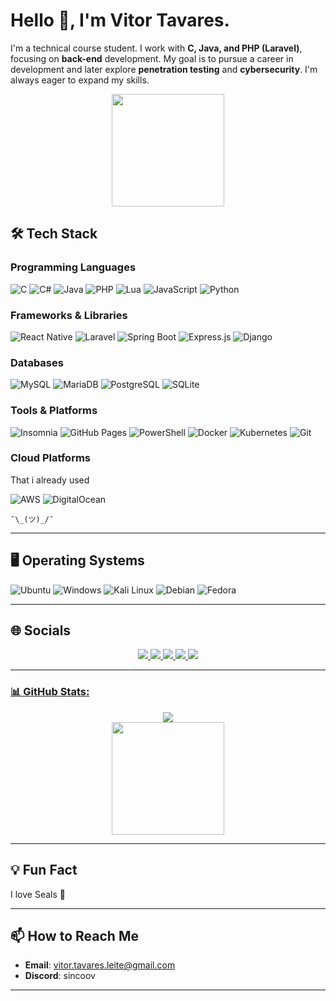 
# Hello 👋, I'm Vitor Tavares.


I'm a technical course student. I work with **C, Java, and PHP (Laravel)**, focusing on **back-end** development. My goal is to pursue a career in development and later explore **penetration testing** and **cybersecurity**. I'm always eager to expand my skills.

<div align="center">
    <a href="https://github.com/SincooV">
        <img height="180em" src="https://github-readme-stats.vercel.app/api/top-langs/?username=SincooV&layout=compact&langs_count=8&theme=radical" />
    </a>
</div>

## 🛠️ Tech Stack

### Programming Languages
![C](https://img.shields.io/badge/c-%2300599C.svg?style=for-the-badge&logo=c&logoColor=white)
![C#](https://img.shields.io/badge/c%23-%23239120.svg?style=for-the-badge&logo=csharp&logoColor=white)
![Java](https://img.shields.io/badge/java-%23ED8B00.svg?style=for-the-badge&logo=openjdk&logoColor=white)
![PHP](https://img.shields.io/badge/php-%23777BB4.svg?style=for-the-badge&logo=php&logoColor=white)
![Lua](https://img.shields.io/badge/lua-%232C2D72.svg?style=for-the-badge&logo=lua&logoColor=white)
![JavaScript](https://img.shields.io/badge/javascript-%23323330.svg?style=for-the-badge&logo=javascript&logoColor=%23F7DF1E)
![Python](https://img.shields.io/badge/python-%2314354C.svg?style=for-the-badge&logo=python&logoColor=white)

### Frameworks & Libraries
![React Native](https://img.shields.io/badge/React_Native-20232A?style=for-the-badge&logo=react&logoColor=61DAFB)
![Laravel](https://img.shields.io/badge/laravel-%23FF2D20.svg?style=for-the-badge&logo=laravel&logoColor=white)
![Spring Boot](https://img.shields.io/badge/Spring_Boot-6DB33F?style=for-the-badge&logo=spring-boot&logoColor=white)
![Express.js](https://img.shields.io/badge/Express.js-000000?style=for-the-badge&logo=express&logoColor=white)
![Django](https://img.shields.io/badge/Django-092E20?style=for-the-badge&logo=django&logoColor=white)

### Databases
![MySQL](https://img.shields.io/badge/mysql-%2300000f.svg?style=for-the-badge&logo=mysql&logoColor=white)
![MariaDB](https://img.shields.io/badge/MariaDB-003545?style=for-the-badge&logo=mariadb&logoColor=white)
![PostgreSQL](https://img.shields.io/badge/postgres-%23316192.svg?style=for-the-badge&logo=postgresql&logoColor=white)
![SQLite](https://img.shields.io/badge/SQLite-07405E?style=for-the-badge&logo=sqlite&logoColor=white)


### Tools & Platforms
![Insomnia](https://img.shields.io/badge/Insomnia-black?style=for-the-badge&logo=insomnia&logoColor=5849BE)
![GitHub Pages](https://img.shields.io/badge/github%20pages-121013?style=for-the-badge&logo=github&logoColor=white)
![PowerShell](https://img.shields.io/badge/PowerShell-%235391FE.svg?style=for-the-badge&logo=powershell&logoColor=white)
![Docker](https://img.shields.io/badge/Docker-2CA5E0?style=for-the-badge&logo=docker&logoColor=white)
![Kubernetes](https://img.shields.io/badge/Kubernetes-326CE5?style=for-the-badge&logo=kubernetes&logoColor=white)
![Git](https://img.shields.io/badge/Git-F05032?style=for-the-badge&logo=git&logoColor=white)

### Cloud Platforms
<p>That i already used</p>

![AWS](https://img.shields.io/badge/AWS-%23FF9900.svg?style=for-the-badge&logo=amazon-aws&logoColor=white)
![DigitalOcean](https://img.shields.io/badge/DigitalOcean-0080FF?style=for-the-badge&logo=digitalocean&logoColor=white)

` ¯\_(ツ)_/¯ ` 

---

## 🖥️ Operating Systems

![Ubuntu](https://img.shields.io/badge/Ubuntu-E95420?style=for-the-badge&logo=ubuntu&logoColor=white)
![Windows](https://img.shields.io/badge/Windows-0078D6?style=for-the-badge&logo=windows&logoColor=white)
![Kali Linux](https://img.shields.io/badge/Kali_Linux-557C94?style=for-the-badge&logo=kali-linux&logoColor=white)
![Debian](https://img.shields.io/badge/Debian-A81D33?style=for-the-badge&logo=debian&logoColor=white)
![Fedora](https://img.shields.io/badge/Fedora-294172?style=for-the-badge&logo=fedora&logoColor=white)

---

## 🌐 Socials

<div align="center">
    <a href="https://www.linkedin.com/in/vitor-tavares-398481331/" target="_blank">
        <img src="https://img.shields.io/badge/-LinkedIn-%230077B5?style=for-the-badge&logo=linkedin&logoColor=white" target="_blank">
    </a>
    <a href="https://medium.com/@Sincoo" target="_blank">
        <img src="https://img.shields.io/badge/-Medium-%23000000?style=for-the-badge&logo=medium&logoColor=white" target="_blank">
    </a>
    <a href="https://dev.to/sincoov" target="_blank">
        <img src="https://img.shields.io/badge/-Dev.to-%230A0A0A?style=for-the-badge&logo=dev.to&logoColor=white" target="_blank">
    </a>
    <a href="https://www.linkedin.com/in/vitor-tavares-398481331/" target="_blank">
        <img src="https://img.shields.io/badge/-Stack_Overflow-FE7A16?style=for-the-badge&logo=stack-overflow&logoColor=white" target="_blank">
    </a>
    <a href="https://www.reddit.com/user/Sincoo5/" target="_blank">
        <img src="https://img.shields.io/badge/-Reddit-FF4500?style=for-the-badge&logo=reddit&logoColor=white" target="_blank">
</div>


---

### 📊 GitHub Stats:

<div align="center">
    <img src="https://github-readme-streak-stats.herokuapp.com/?user=SincooV&theme=radical&hide_border=false" />
</div>

<div align="center">
    <a href="https://github.com/SincooV">
        <img height="180em" src="https://github-readme-stats.vercel.app/api?username=SincooV&theme=radical&hide_border=false&include_all_commits=true&count_private=true" />
    </a>
</div>

---

## 💡 Fun Fact

<p>I love Seals 🦭</p> 

---

## 📫 How to Reach Me

- **Email**: [vitor.tavares.leite@gmail.com](mailto:vitor.tavares.leite@gmail.com)
- **Discord**: sincoov
---
